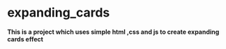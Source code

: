 # expanding_cards
<b>This is a project which uses simple html ,css  and js to create expanding cards effect</b> 
